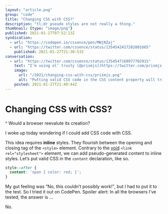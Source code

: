 ```yaml
---
layout: "article.pug"
group: "code"
title: "Changing CSS with CSS?"
description: "tl;dr pseudo styles are not really a thing."
thumbnail: {type: "image/png"}
published: 2021-01-27T07:52:13Z
syndication:
  - url: "https://codepen.io/cssence/pen/MWjNZaj"
  - url: "https://twitter.com/cssence/status/1354542417282801665"
    published: 2021-01-27T21:30:53Z
conversation:
  - url: "https://twitter.com/cssence/status/1354547160977702915"
    text: "I’m using ol’ trusty [@prismjs](https://twitter.com/prismjs) for syntax highlighting on my blog, and even it has troubles with my questionable early morning ideas."
    image:
      url: "/2021/changing-css-with-css/prismjs.png"
      alt: "Putting valid CSS code in the CSS content property will trick even the best syntax highlighter into thinking the text within quotes is code."
    posted: 2021-01-27T21:49:44Z
---
```


# Changing CSS with CSS?
^ Would a browser reevalute its creation?

I woke up today wondering if I could add CSS code with CSS.

This idea requires **inline** styles. They flourish between the opening and closing tag of the `<style>` element. Contrary to the [void](https://html.spec.whatwg.org/multipage/syntax.html#void-elements) `<link rel="stylesheet">` element, we can add pseudo-generated content to inline styles. Let’s put valid CSS in the `content` declaration, like so.

```css
style::after {
  content: 'span { color: red; }';
}
```

My gut feeling was <q>No, this couldn’t possibly work!</q>, but I had to put it to the test. So I tried it out on CodePen. Spoiler alert: In all the browsers I’ve tested, the answer is …

No.
